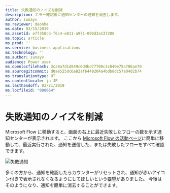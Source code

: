 ```yaml
---
title: 失敗通知のノイズを削減
description: エラー確認後に通知センターの通知を消去します。
author: sunayv
ms.reviewer: deonhe
ms.date: 03/15/2019
ms.assetid: e77358cb-f6c4-e811-a971-000d3a137208
ms.topic: article
ms.prod: ''
ms.service: business-applications
ms.technology: ''
ms.author: sunayv
audience: Power user
ms.openlocfilehash: 3ca8a7d1d849c6d4bd77700c3c840e75a706ae70
ms.sourcegitcommit: d0ae525dc6a82af6449204a4bdb8dc57a04d2b74
ms.translationtype: HT
ms.contentlocale: ja-JP
ms.lasthandoff: 03/21/2019
ms.locfileid: "880664"
---
```

# <a name="reduced-noise-of-failure-notifications"></a>失敗通知のノイズを削減




Microsoft Flow に移動すると、画面の右上に最近失敗したフローの数を示す通知センターが表示されます。 ここから [Microsoft Flow の活動ページ](https://flow.microsoft.com/manage/activities)に簡単に移動して、最近実行された、通知を送信した、または失敗したフローをすべて確認できます。

![失敗通知](media/reduced-failure-noise-1.png "失敗通知")

多くの方から、通知を確認したらカウンターがリセットされ、通知が赤いアイコン付きで表示されなくなるようにしてほしいという[要望](https://powerusers.microsoft.com/t5/Flow-Ideas/Clear-Notifications/idi-p/5402)がありました。 今後はそのようになり、通知を簡単に消去することができます。